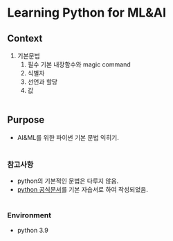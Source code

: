 # Learning Python for ML&AI

## Context

1. 기본문법
   1. 필수 기본 내장함수와 magic command
   2. 식별자
   3. 선언과 할당
   4. 값
<br><br>

## Purpose
- AI&ML를 위한 파이썬 기본 문법 익히기.
<br><br>

### 참고사항
- python의 기본적인 문법은 다루지 않음.
- [python 공식문서](https://docs.python.org/ko/3/)를 기본 자습서로 하여 작성되었음.
<br><br>

### Environment
- python 3.9

